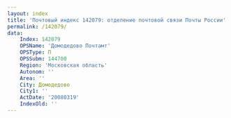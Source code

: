 ```yaml
---
layout: index
title: 'Почтовый индекс 142079: отделение почтовой связи Почты России'
permalink: /142079/
data:
    Index: 142079
    OPSName: 'Домодедово Почтамт'
    OPSType: П
    OPSSubm: 144700
    Region: 'Московская область'
    Autonom: ''
    Area: ''
    City: Домодедово
    City1: ''
    ActDate: '20080319'
    IndexOld: ''
---
```

